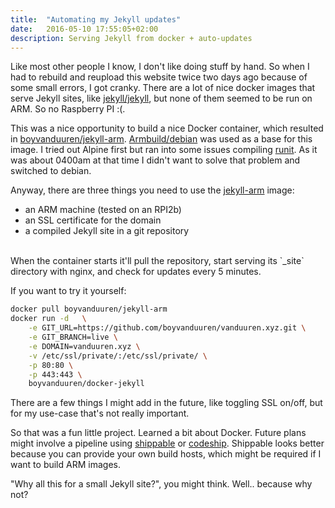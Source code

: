 ```yaml
---
title:  "Automating my Jekyll updates"
date:   2016-05-10 17:55:05+02:00
description: Serving Jekyll from docker + auto-updates
---
```


Like most other people I know, I don't like doing stuff by hand. So when I had to rebuild and reupload
this website twice two days ago because of some small errors, I got cranky.
There are a lot of nice docker images that serve Jekyll sites, like [jekyll/jekyll][1], but
none of them seemed to be run on ARM. So no Raspberry PI :(.

This was a nice opportunity to build a nice Docker container, which resulted in [boyvanduuren/jekyll-arm][2].
[Armbuild/debian][3] was used as a base for this image. I tried out Alpine first but ran into some issues
compiling [runit][4]. As it was about 0400am at that time I didn't want to solve that problem and switched
to debian.

Anyway, there are three things you need to use the [jekyll-arm][2] image:

* an ARM machine (tested on an RPI2b)
* an SSL certificate for the domain
* a compiled Jekyll site in a git repository
<br>  
When the container starts it'll pull the repository, start serving its `_site` directory with
nginx, and check for updates every 5 minutes.

If you want to try it yourself:

```bash
docker pull boyvanduuren/jekyll-arm
docker run -d   \
    -e GIT_URL=https://github.com/boyvanduuren/vanduuren.xyz.git \
    -e GIT_BRANCH=live \
    -e DOMAIN=vanduuren.xyz \
    -v /etc/ssl/private/:/etc/ssl/private/ \
    -p 80:80 \
    -p 443:443 \
    boyvanduuren/docker-jekyll
```

There are a few things I might add in the future, like toggling SSL on/off, but for my use-case
that's not really important.

So that was a fun little project. Learned a bit about Docker. Future plans might involve a pipeline
using [shippable][3] or [codeship][4]. Shippable looks better because you can provide your own
build hosts, which might be required if I want to build ARM images.

"Why all this for a small Jekyll site?", you might think. Well.. because why not?


[1]: https://hub.docker.com/r/jekyll/jekyll/
[2]: https://hub.docker.com/r/boyvanduuren/jekyll-arm/
[3]: https://hub.docker.com/r/armbuild/debian/
[4]: http://smarden.org/runit/
[5]: https://app.shippable.com/
[6]: https://codeship.com/
